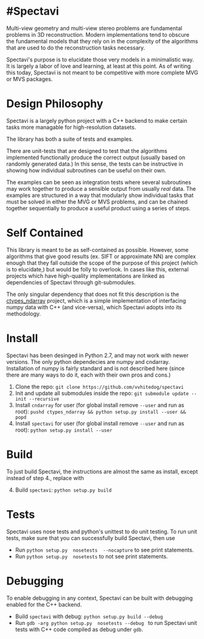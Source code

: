 #Spectavi
=========

Multi-view geometry and multi-view stereo problems are fundamental problems in
3D reconstruction. Modern implementations tend to obscure the fundamental models
that they rely on in the complexity of the algorithms that are used to do the
reconstruction tasks necessary.

Spectavi's purpose is to elucidate those very models in a minimalistic way. It
is largely a labor of love and learning, at least at this point. As of writing
this today, Spectavi is not meant to be competitive with more complete MVG or
MVS packages.

Design Philosophy
=================

Spectavi is a largely python project with a C++ backend to make certain tasks
more managable for high-resolution datasets.

The library has both a suite of tests and examples.

There are unit-tests that are designed to test that the algorithms
implemented functionally produce the correct output (usually based
on randomly generated data.) In this sense, the tests can be instructive in
showing how individual subroutines can be useful on their own.

The examples can be seen as integration tests where several subroutines may
work together to produce a sensible output from usually *real* data. The
examples are structured in a way that modularly show individual tasks that must
be solved in either the MVG or MVS problems, and can be chained together
sequentially to produce a useful product using a series of steps.

Self Contained
==============

This library is meant to be as self-contained as possible. However, some
algorithms that give good results (ex. SIFT or approximate NN) are complex
enough that they fall outside the scope of the purpose of this project (which
is to elucidate,) but would be folly to overlook. In cases like this, external
projects which have high-quality implementations are linked as dependencies of
Spectavi through git-submodules. 

The only singular dependency that does not fit this description is the
[ctypes_ndarray](https://github.com/vvhitedog/ctypes_ndarray) project, which is
a simple implementation of interfacing numpy data with C++ (and vice-versa),
which Spectavi adopts into its methodology.

Install
=======

Spectavi has been desinged in Python 2.7, and may not work with newer versions.
The only python dependecies are numpy and cndarray. Installation of numpy
is fairly standard and is not described here (since there are many ways to do
it, each with their own pros and cons.)

1. Clone the repo: `git clone https://github.com/vvhitedog/spectavi`
2. Init and update all submodules inside the repo: `git submodule update --init --recursive`
3. Install `cndarray` for user (for global install remove `--user` and run as root): `pushd ctypes_ndarray && python setup.py install --user && popd` 
4. Install `spectavi` for user (for global install remove `--user` and run as root): `python setup.py install --user`

Build
======

To just build Spectavi, the instructions are almost the same as install, except instead of step 4., replace with 

4. Build `spectavi`: `python setup.py build`


Tests
=====

Spectavi uses nose tests and python's unittest to do unit testing. To run unit
tests, make sure that you can successfully build Spectavi, then use

* Run `python setup.py  nosetests  --nocapture` to see print statements.
* Run `python setup.py  nosetests` to not see print statements.


Debugging
=========

To enable debugging in any context, Spectavi can be built with debugging enabled for the C++ backend.

* Build `spectavi` with debug: `python setup.py build --debug`
* Run `gdb -arg python setup.py  nosetests --debug ` to run Spectavi unit tests with C++ code compiled as debug under `gdb`.

